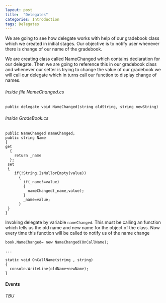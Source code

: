 ```yaml
---
layout: post
title:  "Delegates"
categories: Introduction
tags: Delegates
---
```


We are going to see how delegate works with help of our gradebook class which we created in initial stages. Our objective is to notify 
user whenever there is change of our name of the gradebook.

We are creating class called NameChanged which contains declaration for our delegate. Then we are going to reference this in
our gradebook class and whenever our setter is trying to change the value of our gradebook we will call our delegate which in turns 
call our function to display change of names.

###### Inside file NameChanged.cs

```
public delegate void NameChanged(string oldString, string newString)
```
###### Inside GradeBook.cs
```
public NameChanged nameChanged;
public string Name
{
get 
  {
    return _name
  };
 set
 {
    if(!String.IsNullorEmpty(value))
      {
        if(_name!=value)
        {
          nameChanged(_name,value);
        }
        _name=value;
      }
 }
}
```
Invoking delegate by variable `nameChanged`. This must be calling an function which tells us the old name and new name for the object
of the class.  Now every time this function will be called to notify us of the name change 

```
book.NameChanged= new NameChanged(OnCallName);

...

static void OnCallName(string , string)
{
  console.WriteLine(oldName+newName);
}

```
#### Events

###### TBU
